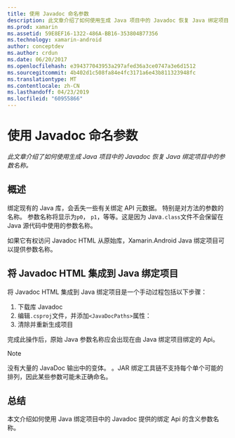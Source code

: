 ```yaml
---
title: 使用 Javadoc 命名参数
description: 此文章介绍了如何使用生成 Java 项目中的 Javadoc 恢复 Java 绑定项目中的参数名称。
ms.prod: xamarin
ms.assetid: 59E8EF16-1322-486A-BB16-353804B77356
ms.technology: xamarin-android
author: conceptdev
ms.author: crdun
ms.date: 06/20/2017
ms.openlocfilehash: e394377043953a297afed36a3ce0747a3e6d1512
ms.sourcegitcommit: 4b402d1c508fa84e4fc3171a6e43b811323948fc
ms.translationtype: MT
ms.contentlocale: zh-CN
ms.lasthandoff: 04/23/2019
ms.locfileid: "60955866"
---
```

# <a name="naming-parameters-with-javadoc"></a>使用 Javadoc 命名参数

_此文章介绍了如何使用生成 Java 项目中的 Javadoc 恢复 Java 绑定项目中的参数名称。_


## <a name="overview"></a>概述

绑定现有的 Java 库，会丢失一些有关绑定 API 元数据。 特别是对方法的参数的名称。 参数名称将显示为`p0`， `p1`，等等。这是因为 Java`.class`文件不会保留在 Java 源代码中使用的参数名称。 

如果它有权访问 Javadoc HTML 从原始库，Xamarin.Android Java 绑定项目可以提供参数名称。 

## <a name="integrating-javadoc-html-into-a-java-binding-project"></a>将 Javadoc HTML 集成到 Java 绑定项目

将 Javadoc HTML 集成到 Java 绑定项目是一个手动过程包括以下步骤： 

1.  下载库 Javadoc
2.  编辑`.csproj`文件，并添加`<JavaDocPaths>`属性：
3.  清除并重新生成项目

完成此操作后，原始 Java 参数名称应会出现在由 Java 绑定项目绑定的 Api。 


> [!NOTE]
> 没有大量的 JavaDoc 输出中的变体。 。JAR 绑定工具链不支持每个单个可能的排列，因此某些参数可能未正确命名。


## <a name="summary"></a>总结

本文介绍如何使用 Java 绑定项目中的 Javadoc 提供的绑定 Api 的含义参数名称。 

